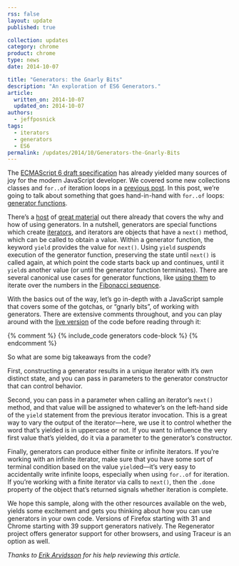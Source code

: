 ```yaml
---
rss: false
layout: update
published: true

collection: updates
category: chrome
product: chrome
type: news
date: 2014-10-07

title: "Generators: the Gnarly Bits"
description: "An exploration of ES6 Generators."
article:
  written_on: 2014-10-07
  updated_on: 2014-10-07
authors:
  - jeffposnick
tags:
  - iterators
  - generators
  - ES6
permalink: /updates/2014/10/Generators-the-Gnarly-Bits
---
```


The [ECMAScript 6 draft specification](http://people.mozilla.org/~jorendorff/es6-draft.html) has already yielded many sources of joy for the modern JavaScript developer. We covered some new collections classes and `for..of` iteration loops in a [previous post](http://updates.html5rocks.com/2014/08/Collecting-and-Iterating-the-ES6-Way). In this post, we’re going to talk about something that goes hand-in-hand with `for..of` loops: [generator functions](https://people.mozilla.org/~jorendorff/es6-draft.html#sec-generator-function-definitions).

There’s a [host](https://developer.mozilla.org/en-US/docs/Web/JavaScript/Reference/Statements/function*) of [great material](http://www.2ality.com/2013/06/iterators-generators.html) out there already that covers the why and how of using generators. In a nutshell, generators are special functions which create [iterators](https://developer.mozilla.org/en-US/docs/Web/JavaScript/Guide/The_Iterator_protocol), and iterators are objects that have a `next()` method, which can be called to obtain a value. Within a generator function, the keyword `yield` provides the value for `next()`. Using `yield` _suspends_ execution of the generator function, preserving the state until `next()` is called again, at which point the code starts back up and continues, until it `yield`s another value (or until the generator function terminates). There are several canonical use cases for generator functions, like [using them](http://wiki.ecmascript.org/doku.php?id=harmony:generators) to iterate over the numbers in the [Fibonacci sequence](http://en.wikipedia.org/wiki/Fibonacci_number).

With the basics out of the way, let’s go in-depth with a JavaScript sample that covers some of the gotchas, or “gnarly bits”, of working with generators. There are extensive comments throughout, and you can play around with the [live version](https://googlechrome.github.io/samples/generators/index.html) of the code before reading through it:

{% comment %}
{% include_code generators code-block %}
{% endcomment %}

So what are some big takeaways from the code?

First, constructing a generator results in a unique iterator with it’s own distinct state, and you can pass in parameters to the generator constructor that can control behavior.

Second, you can pass in a parameter when calling an iterator’s `next()` method, and that value will be assigned to whatever’s on the left-hand side of the `yield` statement from the previous iterator invocation. This is a great way to vary the output of the iterator—here, we use it to control whether the word that’s yielded is in uppercase or not. If you want to influence the very first value that’s yielded, do it via a parameter to the generator’s constructor.

Finally, generators can produce either finite or infinite iterators. If you’re working with an infinite iterator, make sure that you have some sort of terminal condition based on the value `yield`ed—it’s very easy to accidentally write infinite loops, especially when using `for..of` for iteration. If you’re working with a finite iterator via calls to `next()`, then the `.done` property of the object that’s returned signals whether iteration is complete.

We hope this sample, along with the other resources available on the web, yields some excitement and gets you thinking about how you can use generators in your own code. Versions of Firefox starting with 31 and Chrome starting with 39 support generators natively. The Regenerator project offers generator support for other browsers, and using Traceur is an option as well.

_Thanks to [Erik Arvidsson](https://twitter.com/ErikArvidsson) for his help reviewing this article._
